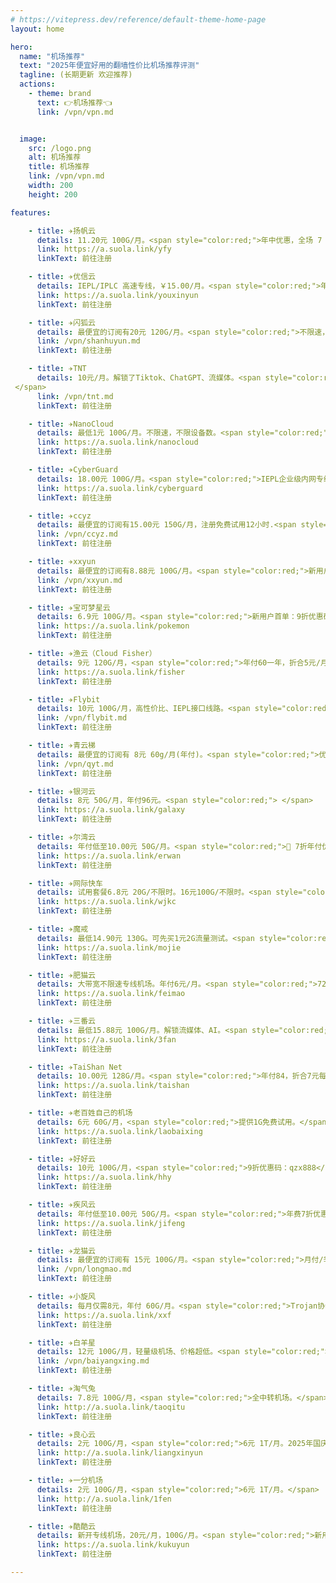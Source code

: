 ```yaml
---
# https://vitepress.dev/reference/default-theme-home-page
layout: home

hero:
  name: "机场推荐"
  text: "2025年便宜好用的翻墙性价比机场推荐评测"
  tagline: (长期更新 欢迎推荐)
  actions:
    - theme: brand
      text: 👉机场推荐👈
      link: /vpn/vpn.md


  image:
    src: /logo.png
    alt: 机场推荐
    title: 机场推荐
    link: /vpn/vpn.md
    width: 200
    height: 200

features:

    - title: ✈️扬帆云
      details: 11.20元 100G/月。<span style="color:red;">年中优惠，全场 7 折。优惠码：618</span>
      link: https://a.suola.link/yfy
      linkText: 前往注册

    - title: ✈️优信云
      details: IEPL/IPLC 高速专线，￥15.00/月。<span style="color:red;">年付7折优惠码：618</span>
      link: https://a.suola.link/youxinyun
      linkText: 前往注册

    - title: ✈️闪狐云
      details: 最便宜的订阅有20元 120G/月。<span style="color:red;">不限速，不限设备数。</span>
      link: /vpn/shanhuyun.md
      linkText: 前往注册

    - title: ✈️TNT
      details: 10元/月。解锁了Tiktok、ChatGPT、流媒体。<span style="color:red;">新人特惠85折优惠码：TNT85;国庆8折优惠码：2510815，截止10月底。
 </span>
      link: /vpn/tnt.md
      linkText: 前往注册

    - title: ✈️NanoCloud
      details: 最低1元 100G/月。不限速，不限设备数。<span style="color:red;">国庆年付8折优惠码：GQ2025OFF80</span>
      link: https://a.suola.link/nanocloud
      linkText: 前往注册

    - title: ✈️CyberGuard
      details: 18.00元 100G/月。<span style="color:red;">IEPL企业级内网专线无视墙敏感时期,解锁流媒体，不限设备数。</span>
      link: https://a.suola.link/cyberguard
      linkText: 前往注册

    - title: ✈️ccyz
      details: 最便宜的订阅有15.00元 150G/月，注册免费试用12小时.<span style="color:red;">新用户95折优惠码：ccyz</span>
      link: /vpn/ccyz.md
      linkText: 前往注册

    - title: ✈️xxyun
      details: 最便宜的订阅有8.88元 100G/月。<span style="color:red;">新用户85折优惠码：xxyun85</span>
      link: /vpn/xxyun.md
      linkText: 前往注册

    - title: ✈️宝可梦星云
      details: 6.9元 100G/月。<span style="color:red;">新用户首单：9折优惠码：9999。</span>
      link: https://a.suola.link/pokemon
      linkText: 前往注册

    - title: ✈️渔云（Cloud Fisher）
      details: 9元 120G/月，<span style="color:red;">年付60一年，折合5元/月。</span>
      link: https://a.suola.link/fisher
      linkText: 前往注册

    - title: ✈️Flybit
      details: 10元 100G/月，高性价比、IEPL接口线路。<span style="color:red;">9折优惠码：flybit。</span>
      link: /vpn/flybit.md
      linkText: 前往注册

    - title: ✈️青云梯
      details: 最便宜的订阅有 8元 60g/月(年付)。<span style="color:red;">优惠券码：10180，活动时间：即日起 ～ 2025年11月1日 23:59 </span>
      link: /vpn/qyt.md
      linkText: 前往注册

    - title: ✈️银河云
      details: 8元 50G/月，年付96元。<span style="color:red;"> </span>
      link: https://a.suola.link/galaxy
      linkText: 前往注册

    - title: ✈️尔湾云
      details: 年付低至10.00元 50G/月。<span style="color:red;">👏 7折年付优惠码，购买时请输入 ss12。</span>
      link: https://a.suola.link/erwan
      linkText: 前往注册

    - title: ✈️网际快车
      details: 试用套餐6.8元 20G/不限时。16元100G/不限时。<span style="color:red;">回国家宽，新疆可用，游戏专用节点，不限时流量，不限设备.新用户体验劵：888888</span>
      link: https://a.suola.link/wjkc
      linkText: 前往注册

    - title: ✈️魔戒
      details: 最低14.90元 130G。可先买1元2G流量测试。<span style="color:red;">不限时套餐，流量用完再买。</span>
      link: https://a.suola.link/mojie
      linkText: 前往注册

    - title: ✈️肥猫云
      details: 大带宽不限速专线机场。年付6元/月。<span style="color:red;">72/年，每月60G，适合轻度用户。</span>
      link: https://a.suola.link/feimao
      linkText: 前往注册

    - title: ✈️三番云
      details: 最低15.88元 100G/月。解锁流媒体、AI。<span style="color:red;">👑年费七折优惠码：3fan666。</span>
      link: https://a.suola.link/3fan
      linkText: 前往注册

    - title: ✈️TaiShan Net
      details: 10.00元 128G/月。<span style="color:red;">年付84，折合7元每月。</span>
      link: https://a.suola.link/taishan
      linkText: 前往注册

    - title: ✈️老百姓自己的机场
      details: 6元 60G/月，<span style="color:red;">提供1G免费试用。</span>
      link: https://a.suola.link/laobaixing
      linkText: 前往注册

    - title: ✈️好好云
      details: 10元 100G/月，<span style="color:red;">9折优惠码：qzx888</span>
      link: https://a.suola.link/hhy
      linkText: 前往注册

    - title: ✈️疾风云
      details: 年付低至10.00元 50G/月。<span style="color:red;">年费7折优惠-jf2025:半年9折优惠-JF888。</span>
      link: https://a.suola.link/jifeng
      linkText: 前往注册

    - title: ✈️龙猫云
      details: 最便宜的订阅有 15元 100G/月。<span style="color:red;">月付/季度/半年 享受85折优惠，优惠码：kaixue85。</span>
      link: /vpn/longmao.md
      linkText: 前往注册

    - title: ✈️小旋风
      details: 每月仅需8元，年付 60G/月。<span style="color:red;">Trojan协议，企业级IPLC专线，3网优化，智能负载均衡</span>
      link: https://a.suola.link/xxf
      linkText: 前往注册

    - title: ✈️白羊星
      details: 12元 100G/月，轻量级机场、价格超低。<span style="color:red;">🎁 国庆年付85折优惠码：byx815 </span>
      link: /vpn/baiyangxing.md
      linkText: 前往注册

    - title: ✈️淘气兔
      details: 7.8元 100G/月，<span style="color:red;">全中转机场。</span>
      link: http://a.suola.link/taoqitu
      linkText: 前往注册

    - title: ✈️良心云
      details: 2元 100G/月，<span style="color:red;">6元 1T/月。2025年国庆七折优惠码：LXY</span>
      link: http://a.suola.link/liangxinyun
      linkText: 前往注册

    - title: ✈️一分机场
      details: 2元 100G/月，<span style="color:red;">6元 1T/月。</span>
      link: http://a.suola.link/1fen
      linkText: 前往注册

    - title: ✈️酷酷云
      details: 新开专线机场，20元/月，100G/月。<span style="color:red;">新用户9折优惠码：KUKU2025</span>
      link: https://a.suola.link/kukuyun
      linkText: 前往注册

---
```


<script setup>
import MFriends from './home/MFriends.vue'
</script>

<ClientOnly>
  <MFriends/>
</ClientOnly> 

